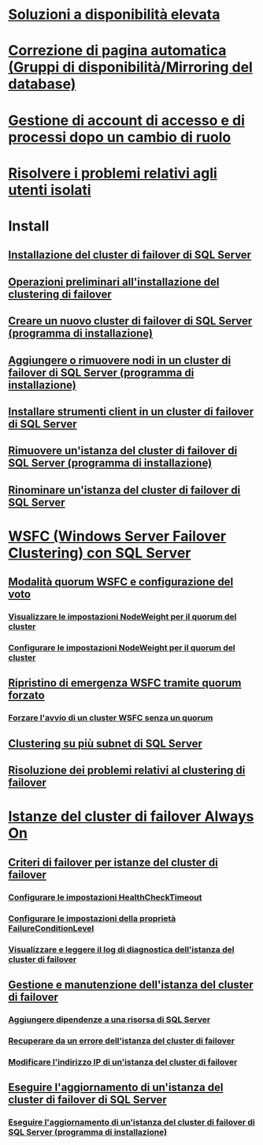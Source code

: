 

# [Soluzioni a disponibilità elevata](high-availability-solutions-sql-server.md)  


# [Correzione di pagina automatica (Gruppi di disponibilità/Mirroring del database)](automatic-page-repair-availability-groups-database-mirroring.md)  


# [Gestione di account di accesso e di processi dopo un cambio di ruolo](management-of-logins-and-jobs-after-role-switching-sql-server.md)  


# [Risolvere i problemi relativi agli utenti isolati](troubleshoot-orphaned-users-sql-server.md)  



# Install


## [Installazione del cluster di failover di SQL Server](install/sql-server-failover-cluster-installation.md)  


## [Operazioni preliminari all'installazione del clustering di failover](install/before-installing-failover-clustering.md)  


## [Creare un nuovo cluster di failover di SQL Server (programma di installazione)](install/create-a-new-sql-server-failover-cluster-setup.md)  


## [Aggiungere o rimuovere nodi in un cluster di failover di SQL Server (programma di installazione)](install/add-or-remove-nodes-in-a-sql-server-failover-cluster-setup.md)  


## [Installare strumenti client in un cluster di failover di SQL Server](install/install-client-tools-on-a-sql-server-failover-cluster.md)  


## [Rimuovere un'istanza del cluster di failover di SQL Server (programma di installazione)](install/remove-a-sql-server-failover-cluster-instance-setup.md)  


## [Rinominare un'istanza del cluster di failover di SQL Server](install/rename-a-sql-server-failover-cluster-instance.md)  



# [WSFC (Windows Server Failover Clustering) con SQL Server](windows/windows-server-failover-clustering-wsfc-with-sql-server.md)  


## [Modalità quorum WSFC e configurazione del voto](windows/wsfc-quorum-modes-and-voting-configuration-sql-server.md)  


### [Visualizzare le impostazioni NodeWeight per il quorum del cluster](windows/view-cluster-quorum-nodeweight-settings.md)  


### [Configurare le impostazioni NodeWeight per il quorum del cluster](windows/configure-cluster-quorum-nodeweight-settings.md)  


## [Ripristino di emergenza WSFC tramite quorum forzato](windows/wsfc-disaster-recovery-through-forced-quorum-sql-server.md)  


### [Forzare l'avvio di un cluster WSFC senza un quorum](windows/force-a-wsfc-cluster-to-start-without-a-quorum.md)  


## [Clustering su più subnet di SQL Server](windows/sql-server-multi-subnet-clustering-sql-server.md)  


## [Risoluzione dei problemi relativi al clustering di failover](windows/failover-cluster-troubleshooting.md)  



# [Istanze del cluster di failover Always On](windows/always-on-failover-cluster-instances-sql-server.md)  


## [Criteri di failover per istanze del cluster di failover](windows/failover-policy-for-failover-cluster-instances.md)  


### [Configurare le impostazioni HealthCheckTimeout](windows/configure-healthchecktimeout-property-settings.md)  


### [Configurare le impostazioni della proprietà FailureConditionLevel](windows/configure-failureconditionlevel-property-settings.md)  


### [Visualizzare e leggere il log di diagnostica dell'istanza del cluster di failover](windows/view-and-read-failover-cluster-instance-diagnostics-log.md)  


## [Gestione e manutenzione dell'istanza del cluster di failover](windows/failover-cluster-instance-administration-and-maintenance.md)  


### [Aggiungere dipendenze a una risorsa di SQL Server](windows/add-dependencies-to-a-sql-server-resource.md)  


### [Recuperare da un errore dell'istanza del cluster di failover](windows/recover-from-failover-cluster-instance-failure.md)  


### [Modificare l'indirizzo IP di un'istanza del cluster di failover](windows/change-the-ip-address-of-a-failover-cluster-instance.md)  


## [Eseguire l'aggiornamento di un'istanza del cluster di failover di SQL Server](windows/upgrade-a-sql-server-failover-cluster-instance.md)  


### [Eseguire l'aggiornamento di un'istanza del cluster di failover di SQL Server (programma di installazione)](windows/upgrade-a-sql-server-failover-cluster-instance-setup.md)  